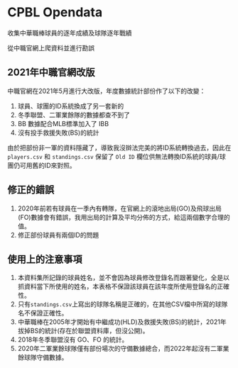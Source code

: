 # CPBL Opendata

收集中華職棒球員的逐年成績及球隊逐年戰績

從中職官網上爬資料並進行勘誤

## 2021年中職官網改版

中職官網在2021年5月進行大改版，年度數據統計部份作了以下的改變：

1. 球員、球團的ID系統換成了另一套新的
1. 冬季聯盟、二軍業餘隊的數據都查不到了
1. BB 數據配合MLB標準加入了 IBB
1. 沒有投手救援失敗(BS)的統計

由於把部份非一軍的資料隱藏了，導致我沒辬法完美的將ID系統轉換過去，因此在 `players.csv` 和 `standings.csv` 保留了 `Old ID` 欄位供無法轉換ID系統的球員/球團仍可用舊的ID來對照。

## 修正的錯誤

1. 2020年前若有球員在一季內有轉隊，在官網上的滾地出局(GO)及飛球出局(FO)數據會有錯誤，我用出局的計算及平均分佈的方式，給這兩個數字合理的值。
3. 修正部份球員有兩個ID的問題

## 使用上的注意事項

1. 本資料集所記錄的球員姓名，並不會因為球員修改登錄名而跟著變化，全是以抓資料當下所使用的姓名，本表格不保證該球員在該年度所使用登錄名的正確性。
1. 只有`standings.csv`上寫出的球隊名稱是正確的，在其他CSV檔中所寫的球隊名不保證正確性。
1. 中華職棒在2005年才開始有中繼成功(HLD)及救援失敗(BS)的統計，2021年拔掉BS的統計(存在於聯盟資料庫，但沒公開)。
1. 2018年冬季聯盟沒有 GO、FO 的統計。
1. 2020年二軍業餘球隊僅有部份場次的守備數據總合，而2022年起沒有二軍業餘球隊守備數據。
